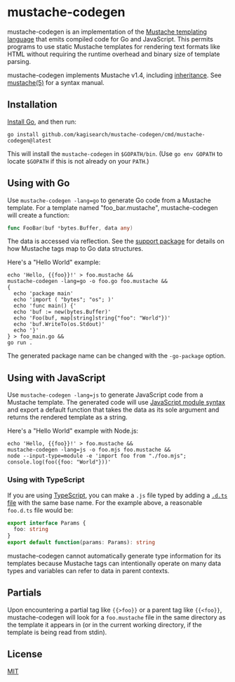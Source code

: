 # mustache-codegen

mustache-codegen is an implementation of the [Mustache templating language][]
that emits compiled code for Go and JavaScript.
This permits programs to use static Mustache templates
for rendering text formats like HTML
without requiring the runtime overhead and binary size of template parsing.

mustache-codegen implements Mustache v1.4, including [inheritance][].
See [mustache(5)][] for a syntax manual.

[Mustache templating language]: https://mustache.github.io/
[inheritance]: https://mustache.github.io/mustache.5.html#Parents
[mustache(5)]: https://mustache.github.io/mustache.5.html

## Installation

[Install Go][], and then run:

```shell
go install github.com/kagisearch/mustache-codegen/cmd/mustache-codegen@latest
```

This will install the `mustache-codegen` in `$GOPATH/bin`.
(Use `go env GOPATH` to locate `$GOPATH` if this is not already on your `PATH`.)

[Install Go]: https://go.dev/dl/

## Using with Go

Use `mustache-codegen -lang=go` to generate Go code from a Mustache template.
For a template named "foo_bar.mustache",
mustache-codegen will create a function:

```go
func FooBar(buf *bytes.Buffer, data any)
```

The data is accessed via reflection.
See the [support package][Go support package] for details on how Mustache tags
map to Go data structures.

Here's a "Hello World" example:

```shell
echo 'Hello, {{foo}}!' > foo.mustache &&
mustache-codegen -lang=go -o foo.go foo.mustache &&
{
  echo 'package main'
  echo 'import ( "bytes"; "os"; )'
  echo 'func main() {'
  echo 'buf := new(bytes.Buffer)'
  echo 'Foo(buf, map[string]string{"foo": "World"})'
  echo 'buf.WriteTo(os.Stdout)'
  echo '}'
} > foo_main.go &&
go run .
```

The generated package name can be changed with the `-go-package` option.

[Go support package]: https://pkg.go.dev/github.com/kagisearch/mustache-codegen/go/mustache

## Using with JavaScript

Use `mustache-codegen -lang=js` to generate JavaScript code from a Mustache template.
The generated code will use [JavaScript module syntax][]
and export a default function that takes the data as its sole argument
and returns the rendered template as a string.

Here's a "Hello World" example with Node.js:

```shell
echo 'Hello, {{foo}}!' > foo.mustache &&
mustache-codegen -lang=js -o foo.mjs foo.mustache &&
node --input-type=module -e 'import foo from "./foo.mjs"; console.log(foo({foo: "World"}))'
```

[JavaScript module syntax]: https://developer.mozilla.org/en-US/docs/Web/JavaScript/Guide/Modules

### Using with TypeScript

If you are using [TypeScript][],
you can make a `.js` file typed by adding a [`.d.ts` file][] with the same base name.
For the example above, a reasonable `foo.d.ts` file would be:

```typescript
export interface Params {
  foo: string
}
export default function(params: Params): string
```

mustache-codegen cannot automatically generate type information for its templates
because Mustache tags can intentionally operate on many data types
and variables can refer to data in parent contexts.

[TypeScript]: https://www.typescriptlang.org/
[`.d.ts` file]: https://www.typescriptlang.org/docs/handbook/declaration-files/introduction.html

## Partials

Upon encountering a partial tag like `{{>foo}}` or a parent tag like `{{<foo}}`,
mustache-codegen will look for a `foo.mustache` file
in the same directory as the template it appears in
(or in the current working directory, if the template is being read from stdin).

## License

[MIT](LICENSE)
